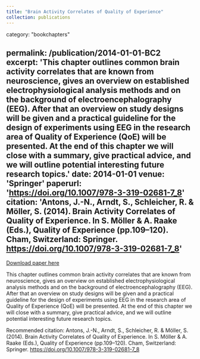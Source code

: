 ```yaml
---
title: "Brain Activity Correlates of Quality of Experience"
collection: publications
---
```

category: "bookchapters"

permalink: /publication/2014-01-01-BC2
excerpt: 'This chapter outlines common brain activity correlates that are known from neuroscience, gives an overview on established electrophysiological analysis methods and on the background of electroencephalography (EEG). After that an overview on study designs will be given and a practical guideline for the design of experiments using EEG in the research area of Quality of Experience (QoE) will be presented. At the end of this chapter we will close with a summary, give practical advice, and we will outline potential interesting future research topics.'
date: 2014-01-01
venue: 'Springer'
paperurl: 'https://doi.org/10.1007/978-3-319-02681-7_8'
citation: 'Antons, J.-N., Arndt, S., Schleicher, R. &amp; Möller, S. (2014). Brain Activity Correlates of Quality of Experience. In S. Möller &amp; A. Raake (Eds.), Quality of Experience (pp.109–120). Cham, Switzerland: Springer. https://doi.org/10.1007/978-3-319-02681-7_8'
---

<a href='https://doi.org/10.1007/978-3-319-02681-7_8'>Download paper here</a>

This chapter outlines common brain activity correlates that are known from neuroscience, gives an overview on established electrophysiological analysis methods and on the background of electroencephalography (EEG). After that an overview on study designs will be given and a practical guideline for the design of experiments using EEG in the research area of Quality of Experience (QoE) will be presented. At the end of this chapter we will close with a summary, give practical advice, and we will outline potential interesting future research topics.

Recommended citation: Antons, J.-N., Arndt, S., Schleicher, R. & Möller, S. (2014). Brain Activity Correlates of Quality of Experience. In S. Möller & A. Raake (Eds.), Quality of Experience (pp.109–120). Cham, Switzerland: Springer. https://doi.org/10.1007/978-3-319-02681-7_8